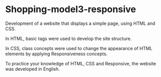 # Shopping-model3-responsive

Development of a website that displays a simple page, using HTML and CSS.

In HTML, basic tags were used to develop the site structure.

In CSS, class concepts were used to change the appearance of HTML elements by applying Responsiveness concepts.

To practice your knowledge of HTML, CSS and Responsive, the website was developed in English.
